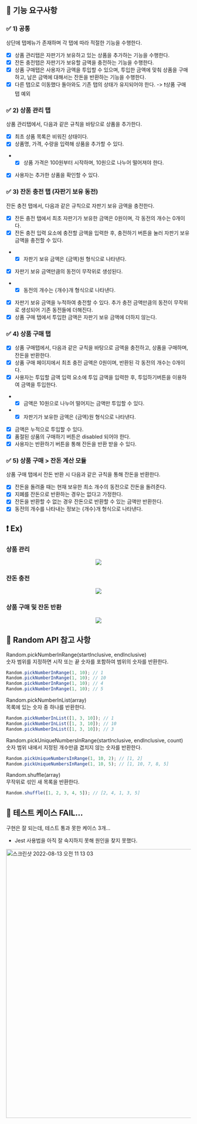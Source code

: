 ## 🙌 기능 요구사항

### ✅ 1) 공통
상단에 탭메뉴가 존재하며 각 탭에 따라 적절한 기능을 수행한다.

- [x] 상품 관리탭은 자판기가 보유하고 있는 상품을 추가하는 기능을 수행한다.
- [x] 잔돈 충전탭은 자판기가 보유할 금액을 충전하는 기능을 수행한다.
- [x] 상품 구매탭은 사용자가 금액을 투입할 수 있으며, 투입한 금액에 맞춰 상품을 구매하고, 남은 금액에 대해서는 잔돈을 반환하는 기능을 수행한다.
- [x] 다른 탭으로 이동했다 돌아와도 기존 탭의 상태가 유지되어야 한다. -> ❗️상품 구매 탭 예외

### ✅ 2) 상품 관리 탭
상품 관리탭에서, 다음과 같은 규칙을 바탕으로 상품을 추가한다.

- [x] 최초 상품 목록은 비워진 상태이다.
- [x] 상품명, 가격, 수량을 입력해 상품을 추가할 수 있다.
- - [x] 상품 가격은 100원부터 시작하며, 10원으로 나누어 떨어져야 한다.
- [x] 사용자는 추가한 상품을 확인할 수 있다.

### ✅ 3) 잔돈 충전 탭 (자판기 보유 동전)
잔돈 충전 탭에서, 다음과 같은 규칙으로 자판기 보유 금액을 충전한다.

- [x] 잔돈 충전 탭에서 최초 자판기가 보유한 금액은 0원이며, 각 동전의 개수는 0개이다.
- [x] 잔돈 충전 입력 요소에 충전할 금액을 입력한 후, 충전하기 버튼을 눌러 자판기 보유 금액을 충전할 수 있다.
- - [x] 자판기 보유 금액은 {금액}원 형식으로 나타낸다.
- [x] 자판기 보유 금액만큼의 동전이 무작위로 생성된다.
- - [x] 동전의 개수는 {개수}개 형식으로 나타낸다.
- [x] 자판기 보유 금액을 누적하여 충전할 수 있다. 추가 충전 금액만큼의 동전이 무작위로 생성되어 기존 동전들에 더해진다.
- [x] 상품 구매 탭에서 투입한 금액은 자판기 보유 금액에 더하지 않는다.

### ✅ 4) 상품 구매 탭
- [x] 상품 구매탭에서, 다음과 같은 규칙을 바탕으로 금액을 충전하고, 상품을 구매하며, 잔돈을 반환한다.
- [x] 상품 구매 페이지에서 최초 충전 금액은 0원이며, 반환된 각 동전의 개수는 0개이다.
- [x] 사용자는 투입할 금액 입력 요소에 투입 금액을 입력한 후, 투입하기버튼을 이용하여 금액을 투입한다.
- -  [x] 금액은 10원으로 나누어 떨어지는 금액만 투입할 수 있다.
- -  [x] 자판기가 보유한 금액은 {금액}원 형식으로 나타낸다.
- [x] 금액은 누적으로 투입할 수 있다.
- [x] 품절된 상품의 구매하기 버튼은 disabled 되어야 한다.
- [x] 사용자는 반환하기 버튼을 통해 잔돈을 반환 받을 수 있다.

### ✅ 5) 상품 구매 > 잔돈 계산 모듈
상품 구매 탭에서 잔돈 반환 시 다음과 같은 규칙을 통해 잔돈을 반환한다.

- [x] 잔돈을 돌려줄 때는 현재 보유한 최소 개수의 동전으로 잔돈을 돌려준다.
- [x] 지폐를 잔돈으로 반환하는 경우는 없다고 가정한다.
- [x] 잔돈을 반환할 수 없는 경우 잔돈으로 반환할 수 있는 금액만 반환한다.
- [x] 동전의 개수를 나타내는 정보는 {개수}개 형식으로 나타낸다.

## ❗️ Ex) 

### 상품 관리

<p align="center">
<img src="https://raw.githubusercontent.com/woowacourse/javascript-vendingmachine-precourse/main/images/demo_product.gif">
</p>

### 잔돈 충전

<p align="center">
<img src="https://raw.githubusercontent.com/woowacourse/javascript-vendingmachine-precourse/main/images/demo_coin.gif">
</p>

### 상품 구매 및 잔돈 반환

<p align="center">
<img src="https://raw.githubusercontent.com/woowacourse/javascript-vendingmachine-precourse/main/images/demo_purchase.gif">
</p>

## 🌈 Random API 참고 사항

Random.pickNumberInRange(startInclusive, endInclusive)   
숫자 범위를 지정하면 시작 또는 끝 숫자를 포함하여 범위의 숫자를 반환한다.
```javascript
Random.pickNumberInRange(1, 10); // 1
Random.pickNumberInRange(1, 10); // 10
Random.pickNumberInRange(1, 10); // 4
Random.pickNumberInRange(1, 10); // 5
```

Random.pickNumberInList(array)   
목록에 있는 숫자 중 하나를 반환한다.
```javascript
Random.pickNumberInList([1, 3, 10]); // 1
Random.pickNumberInList([1, 3, 10]); // 10
Random.pickNumberInList([1, 3, 10]); // 3
```

Random.pickUniqueNumbersInRange(startInclusive, endInclusive, count)   
숫자 범위 내에서 지정된 개수만큼 겹치지 않는 숫자를 반환한다.
```javascript
Random.pickUniqueNumbersInRange(1, 10, 2); // [1, 2]
Random.pickUniqueNumbersInRange(1, 10, 5); // [1, 10, 7, 8, 5]
```

Random.shuffle(array)   
무작위로 섞인 새 목록을 반환한다.
```javascript
Random.shuffle([1, 2, 3, 4, 5]); // [2, 4, 1, 3, 5]
```


## 🤔 테스트 케이스 FAIL...
구현은 잘 되는데, 테스트 통과 못한 케이스 3개...
* Jest 사용법을 아직 잘 숙지하지 못해 원인을 찾지 못했다.
<img width="734" alt="스크린샷 2022-08-13 오전 11 13 03" src="https://user-images.githubusercontent.com/89282099/184464749-a03db6b2-aaae-44c1-99b9-0a92f5e1bf6c.png">